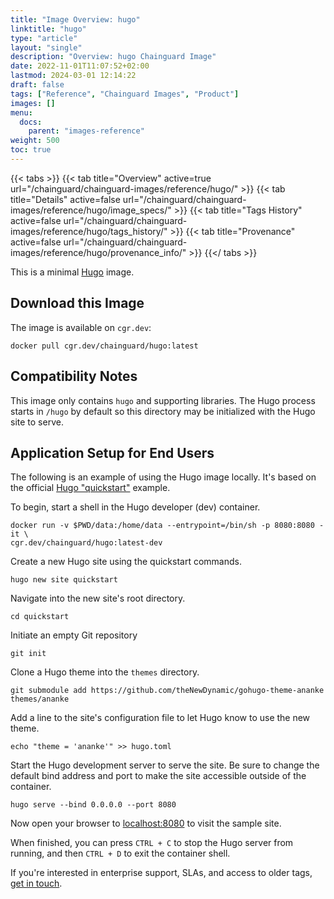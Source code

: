 ```yaml
---
title: "Image Overview: hugo"
linktitle: "hugo"
type: "article"
layout: "single"
description: "Overview: hugo Chainguard Image"
date: 2022-11-01T11:07:52+02:00
lastmod: 2024-03-01 12:14:22
draft: false
tags: ["Reference", "Chainguard Images", "Product"]
images: []
menu: 
  docs: 
    parent: "images-reference"
weight: 500
toc: true
---
```


{{< tabs >}}
{{< tab title="Overview" active=true url="/chainguard/chainguard-images/reference/hugo/" >}}
{{< tab title="Details" active=false url="/chainguard/chainguard-images/reference/hugo/image_specs/" >}}
{{< tab title="Tags History" active=false url="/chainguard/chainguard-images/reference/hugo/tags_history/" >}}
{{< tab title="Provenance" active=false url="/chainguard/chainguard-images/reference/hugo/provenance_info/" >}}
{{</ tabs >}}



<!--overview:start-->
This is a minimal [Hugo](https://gohugo.io/) image.
<!--overview:end-->

<!--getting:start-->
## Download this Image
The image is available on `cgr.dev`:

```
docker pull cgr.dev/chainguard/hugo:latest
```
<!--getting:end-->

<!--compatibility:start-->
## Compatibility Notes

This image only contains `hugo` and supporting libraries.  The Hugo process starts in `/hugo` by default so this directory may be initialized with the Hugo site to serve.
<!--compatibility:end-->

<!--body:start-->
## Application Setup for End Users

The following is an example of using the Hugo image locally. It's based on the official [Hugo "quickstart"](https://gohugo.io/getting-started/quick-start/#commands) example.

To begin, start a shell in the Hugo developer (dev) container.

```shell
docker run -v $PWD/data:/home/data --entrypoint=/bin/sh -p 8080:8080 -it \
cgr.dev/chainguard/hugo:latest-dev
```

Create a new Hugo site using the quickstart commands.

```shell
hugo new site quickstart
```

Navigate into the new site's root directory.

```shell
cd quickstart
```

Initiate an empty Git repository 

```shell
git init
```

Clone a Hugo theme into the `themes` directory. 

```shell
git submodule add https://github.com/theNewDynamic/gohugo-theme-ananke themes/ananke
```

Add a line to the site's configuration file to let Hugo know to use the new theme.

```shell
echo "theme = 'ananke'" >> hugo.toml
```

Start the Hugo development server to serve the site. Be sure to change the default bind address and port to make the site accessible outside of the container.

```shell
hugo serve --bind 0.0.0.0 --port 8080
```

Now open your browser to [localhost:8080](http://localhost:8080) to visit the sample site.

When finished, you can press `CTRL + C` to stop the Hugo server from running, and then `CTRL + D` to exit the container shell.

If you're interested in enterprise support, SLAs, and access to older tags, [get in touch](https://www.chainguard.dev/contact?utm_source=docs).
<!--body:end-->


